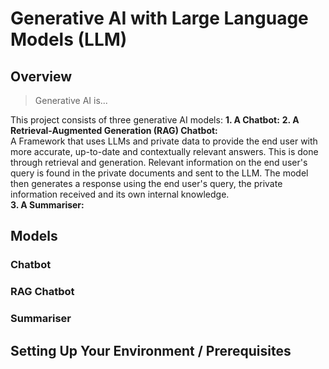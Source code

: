 # Generative AI with Large Language Models (LLM)

## Overview

> Generative AI is...

This project consists of three generative AI models:
**1. A Chatbot:**
**2. A Retrieval-Augmented Generation (RAG) Chatbot:**<br/>A Framework that uses LLMs and private data to provide the end user with more accurate, up-to-date and contextually relevant answers. This is done through retrieval and generation. Relevant information on the end user's query is found in the private documents and sent to the LLM. The model then generates a response using the end user's query, the private information received and its own internal knowledge.<br/>
**3. A Summariser:**

## Models
### Chatbot

### RAG Chatbot


### Summariser

## Setting Up Your Environment / Prerequisites